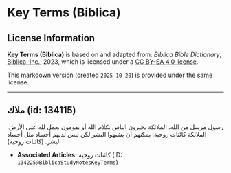 # Key Terms (Biblica)

## License Information

**Key Terms (Biblica)** is based on and adapted from: _Biblica Bible Dictionary_, [Biblica, Inc.](https://www.biblica.com/), 2023, which is licensed under a [CC BY-SA 4.0 license](https://creativecommons.org/licenses/by-sa/4.0/legalcode.en).

This markdown version (created `2025-10-20`) is provided under the same license.



--------------------------------

## ملاك (id: 134115)

رسول مرسل من الله. الملائكة يخبرون الناس بكلام الله أو يقومون بعمل لله على الأرض. الملائكة كائنات روحية. يمكنهم أن يشبهوا البشر لكن ليس لديهم أجساد مثل أجساد البشر. (كائنات روحية)

* **Associated Articles:** كائنات روحية (ID: `134225@BiblicaStudyNotesKeyTerms`)

